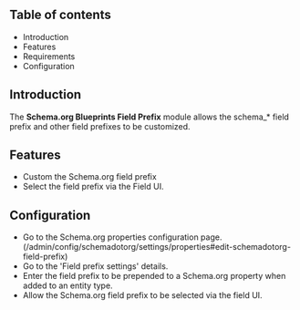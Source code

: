 Table of contents
-----------------

* Introduction
* Features
* Requirements
* Configuration


Introduction
------------

The **Schema.org Blueprints Field Prefix** module allows the schema_* field 
prefix and other field prefixes to be customized.

Features
--------

- Custom the Schema.org field prefix
- Select the field prefix via the Field UI.


Configuration
-------------

- Go to the Schema.org properties configuration page.  
  (/admin/config/schemadotorg/settings/properties#edit-schemadotorg-field-prefix)
- Go to the 'Field prefix settings' details.
- Enter the field prefix to be prepended to a Schema.org property when added to 
  an entity type.
- Allow the Schema.org field prefix to be selected via the field UI.
